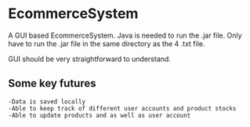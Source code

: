 # EcommerceSystem

A GUI based EcommerceSystem.
Java is needed to run the .jar file.
Only have to run the .jar file in the same directory as the 4 .txt file.

GUI should be very straightforward to understand.

Some key futures
-
    -Data is saved locally
    -Able to keep track of different user accounts and product stocks
    -Able to update products and as well as user account